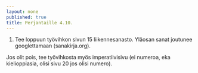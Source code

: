 ```yaml
---
layout: none
published: true
title: Perjantaille 4.10.
---
```

1. Tee loppuun työvihkon sivun 15 liikennesanasto. Yläosan sanat joutunee googlettamaan (sanakirja.org).

Jos olit pois, tee työvihkosta myös imperatiivisivu (ei numeroa, eka kielioppiasia, olisi sivu 20 jos olisi numero).
